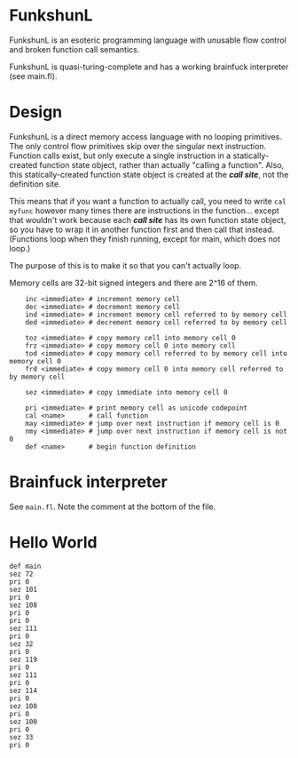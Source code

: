 # FunkshunL
FunkshunL is an esoteric programming language with unusable flow control and broken function call semantics.

FunkshunL is quasi-turing-complete and has a working brainfuck interpreter (see main.fl).

# Design

FunkshunL is a direct memory access language with no looping primitives. The only control flow primitives skip over the singular next instruction. Function calls exist, but only execute a single instruction in a statically-created function state object, rather than actually "calling a function". Also, this statically-created function state object is created at the ***call site***, not the definition site.

This means that if you want a function to actually call, you need to write `cal myfunc` however many times there are instructions in the function... except that wouldn't work because each ***call site*** has its own function state object, so you have to wrap it in another function first and then call that instead. (Functions loop when they finish running, except for main, which does not loop.)

The purpose of this is to make it so that you can't actually loop.

Memory cells are 32-bit signed integers and there are 2^16 of them.

```
    inc <immediate> # increment memory cell
    dec <immediate> # decrement memory cell
    ind <immediate> # increment memory cell referred to by memory cell
    ded <immediate> # decrement memory cell referred to by memory cell
    
    toz <immediate> # copy memory cell into memory cell 0
    frz <immediate> # copy memory cell 0 into memory cell
    tod <immediate> # copy memory cell referred to by memory cell into memory cell 0
    frd <immediate> # copy memory cell 0 into memory cell referred to by memory cell
    
    sez <immediate> # copy immediate into memory cell 0
    
    pri <immediate> # print memory cell as unicode codepoint
    cal <name>      # call function
    may <immediate> # jump over next instruction if memory cell is 0
    nmy <immediate> # jump over next instruction if memory cell is not 0
    def <name>      # begin function definition
```

# Brainfuck interpreter

See `main.fl`. Note the comment at the bottom of the file.

# Hello World

```
def main
sez 72
pri 0
sez 101
pri 0
sez 108
pri 0
pri 0
sez 111
pri 0
sez 32
pri 0
sez 119
pri 0
sez 111
pri 0
sez 114
pri 0
sez 108
pri 0
sez 100
pri 0
sez 33
pri 0
```

